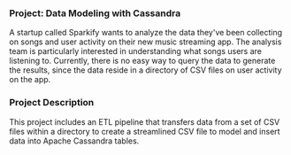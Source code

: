 <h3>Project: Data Modeling with Cassandra</h3>
A startup called Sparkify wants to analyze the data they've been collecting on songs and user activity on their new music streaming app. The analysis team is particularly interested in understanding what songs users are listening to. Currently, there is no easy way to query the data to generate the results, since the data reside in a directory of CSV files on user activity on the app.
<h3>Project Description</h3>
This project includes an ETL pipeline that transfers data from  a set of CSV files within a directory to create a streamlined CSV file to model and insert data into Apache Cassandra tables.


